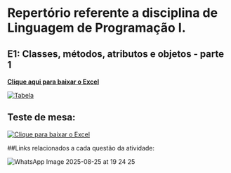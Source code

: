 # Repertório referente a disciplina de Linguagem de Programação I.

## E1: Classes, métodos, atributos e objetos - parte 1

**[Clique aqui para baixar o Excel](assets/relatorio.xlsx)**

[![Tabela](https://github.com/user-attachments/assets/36635a65-de86-4425-816f-677665c8d247)](assets/relatorio.xlsx)


## Teste de mesa:
[![Clique para baixar o Excel](https://github.com/user-attachments/assets/36635a65-de86-4425-816f-677665c8d247)](assets/relatorio.xlsx)







##Links relacionados a cada questão da atividade:


![WhatsApp Image 2025-08-25 at 19 24 25](https://github.com/user-attachments/assets/a5a46c02-fc6b-41bc-aa20-8e0c46e04468)
